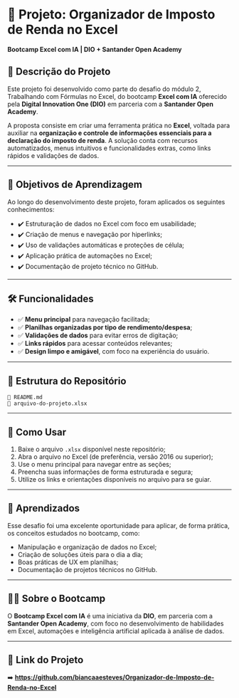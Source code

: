 # 💼 Projeto: Organizador de Imposto de Renda no Excel

**Bootcamp Excel com IA | DIO + Santander Open Academy**

## 📌 Descrição do Projeto

Este projeto foi desenvolvido como parte do desafio do módulo 2, Trabalhando com Fórmulas no Excel, do bootcamp **Excel com IA** oferecido pela **Digital Innovation One (DIO)** em parceria com a **Santander Open Academy**.

A proposta consiste em criar uma ferramenta prática no **Excel**, voltada para auxiliar na **organização e controle de informações essenciais para a declaração do imposto de renda**. A solução conta com recursos automatizados, menus intuitivos e funcionalidades extras, como links rápidos e validações de dados.

---

## 🎯 Objetivos de Aprendizagem

Ao longo do desenvolvimento deste projeto, foram aplicados os seguintes conhecimentos:

* ✔️ Estruturação de dados no Excel com foco em usabilidade;
* ✔️ Criação de menus e navegação por hiperlinks;
* ✔️ Uso de validações automáticas e proteções de célula;
* ✔️ Aplicação prática de automações no Excel;
* ✔️ Documentação de projeto técnico no GitHub.

---

## 🛠️ Funcionalidades

* ✅ **Menu principal** para navegação facilitada;
* ✅ **Planilhas organizadas por tipo de rendimento/despesa**;
* ✅ **Validações de dados** para evitar erros de digitação;
* ✅ **Links rápidos** para acessar conteúdos relevantes;
* ✅ **Design limpo e amigável**, com foco na experiência do usuário.

---

## 📂 Estrutura do Repositório

```
📄 README.md
📄 arquivo-do-projeto.xlsx
```

---

## 🚀 Como Usar

1. Baixe o arquivo `.xlsx` disponível neste repositório;
2. Abra o arquivo no Excel (de preferência, versão 2016 ou superior);
3. Use o menu principal para navegar entre as seções;
4. Preencha suas informações de forma estruturada e segura;
5. Utilize os links e orientações disponíveis no arquivo para se guiar.

---

## 🧠 Aprendizados

Esse desafio foi uma excelente oportunidade para aplicar, de forma prática, os conceitos estudados no bootcamp, como:

* Manipulação e organização de dados no Excel;
* Criação de soluções úteis para o dia a dia;
* Boas práticas de UX em planilhas;
* Documentação de projetos técnicos no GitHub.

---

## 👩‍💻 Sobre o Bootcamp

O **Bootcamp Excel com IA** é uma iniciativa da **DIO**, em parceria com a **Santander Open Academy**, com foco no desenvolvimento de habilidades em Excel, automações e inteligência artificial aplicada à análise de dados.

---

## 🔗 Link do Projeto

➡️ **https://github.com/biancaaesteves/Organizador-de-Imposto-de-Renda-no-Excel**




